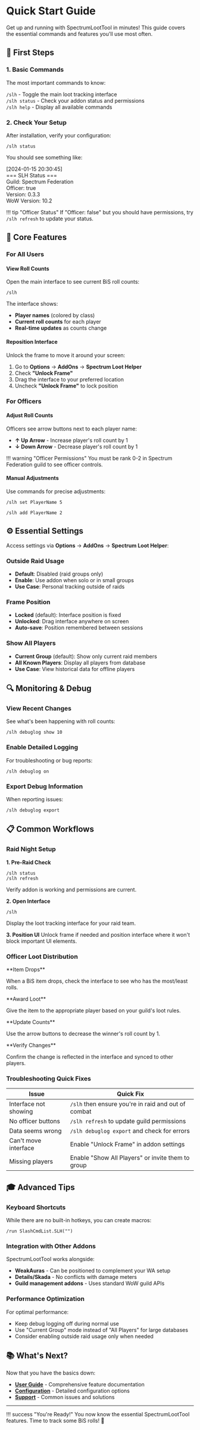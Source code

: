 # Quick Start Guide

Get up and running with SpectrumLootTool in minutes! This guide covers the essential commands and features you'll use most often.

## 🚀 First Steps

### 1. Basic Commands

The most important commands to know:

<div class="command-example">
<code>/slh</code> - Toggle the main loot tracking interface
</div>

<div class="command-example">
<code>/slh status</code> - Check your addon status and permissions
</div>

<div class="command-example">
<code>/slh help</code> - Display all available commands
</div>

### 2. Check Your Setup

After installation, verify your configuration:

```
/slh status
```

You should see something like:

<div class="command-output">
<span class="timestamp">[2024-01-15 20:30:45]</span><br>
<span class="success">=== SLH Status ===</span><br>
<span class="success">Guild: Spectrum Federation</span><br>
<span class="success">Officer: true</span><br>
<span class="success">Version: 0.3.3</span><br>
<span class="success">WoW Version: 10.2</span>
</div>

!!! tip "Officer Status"
    If "Officer: false" but you should have permissions, try `/slh refresh` to update your status.

## 🎯 Core Features

### For All Users

#### View Roll Counts
Open the main interface to see current BiS roll counts:

```
/slh
```

The interface shows:
- **Player names** (colored by class)
- **Current roll counts** for each player
- **Real-time updates** as counts change

#### Reposition Interface
Unlock the frame to move it around your screen:

1. Go to **Options** → **AddOns** → **Spectrum Loot Helper**
2. Check **"Unlock Frame"**
3. Drag the interface to your preferred location
4. Uncheck **"Unlock Frame"** to lock position

### For Officers

#### Adjust Roll Counts
Officers see arrow buttons next to each player name:

- **↑ Up Arrow** - Increase player's roll count by 1
- **↓ Down Arrow** - Decrease player's roll count by 1

!!! warning "Officer Permissions"
    You must be rank 0-2 in Spectrum Federation guild to see officer controls.

#### Manual Adjustments
Use commands for precise adjustments:

```
/slh set PlayerName 5
```

```
/slh add PlayerName 2
```

## ⚙️ Essential Settings

Access settings via **Options** → **AddOns** → **Spectrum Loot Helper**:

### Outside Raid Usage
- **Default**: Disabled (raid groups only)
- **Enable**: Use addon when solo or in small groups
- **Use Case**: Personal tracking outside of raids

### Frame Position
- **Locked** (default): Interface position is fixed
- **Unlocked**: Drag interface anywhere on screen
- **Auto-save**: Position remembered between sessions

### Show All Players
- **Current Group** (default): Show only current raid members
- **All Known Players**: Display all players from database
- **Use Case**: View historical data for offline players

## 🔍 Monitoring & Debug

### View Recent Changes
See what's been happening with roll counts:

```
/slh debuglog show 10
```

### Enable Detailed Logging
For troubleshooting or bug reports:

```
/slh debuglog on
```

### Export Debug Information
When reporting issues:

```
/slh debuglog export
```

## 📋 Common Workflows

### Raid Night Setup

<div class="feature-grid">
<div class="feature-card">

**1. Pre-Raid Check**
```
/slh status
/slh refresh
```
Verify addon is working and permissions are current.

</div>
<div class="feature-card">

**2. Open Interface**
```
/slh
```
Display the loot tracking interface for your raid team.

</div>
<div class="feature-card">

**3. Position UI**
Unlock frame if needed and position interface where it won't block important UI elements.

</div>
</div>

### Officer Loot Distribution

<div class="install-steps">

<div class="install-step">
**Item Drops**

When a BiS item drops, check the interface to see who has the most/least rolls.
</div>

<div class="install-step">
**Award Loot**

Give the item to the appropriate player based on your guild's loot rules.
</div>

<div class="install-step">
**Update Counts**

Use the arrow buttons to decrease the winner's roll count by 1.
</div>

<div class="install-step">
**Verify Changes**

Confirm the change is reflected in the interface and synced to other players.
</div>

</div>

### Troubleshooting Quick Fixes

| Issue | Quick Fix |
|-------|-----------|
| Interface not showing | `/slh` then ensure you're in raid and out of combat |
| No officer buttons | `/slh refresh` to update guild permissions |
| Data seems wrong | `/slh debuglog export` and check for errors |
| Can't move interface | Enable "Unlock Frame" in addon settings |
| Missing players | Enable "Show All Players" or invite them to group |

## 🎓 Advanced Tips

### Keyboard Shortcuts
While there are no built-in hotkeys, you can create macros:

```
/run SlashCmdList.SLH("")
```

### Integration with Other Addons
SpectrumLootTool works alongside:
- **WeakAuras** - Can be positioned to complement your WA setup
- **Details/Skada** - No conflicts with damage meters
- **Guild management addons** - Uses standard WoW guild APIs

### Performance Optimization
For optimal performance:
- Keep debug logging off during normal use
- Use "Current Group" mode instead of "All Players" for large databases
- Consider enabling outside raid usage only when needed

## 📚 What's Next?

Now that you have the basics down:

- **[User Guide](user-guide/basic-usage.md)** - Comprehensive feature documentation
- **[Configuration](configuration.md)** - Detailed configuration options
- **[Support](support.md)** - Common issues and solutions

---

!!! success "You're Ready!"
    You now know the essential SpectrumLootTool features. Time to track some BiS rolls! 🎲
